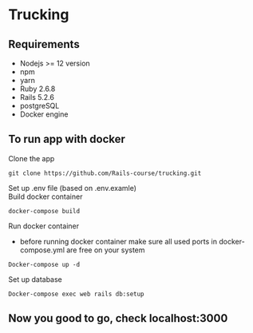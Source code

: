 # Trucking

## Requirements
* Nodejs >= 12 version
* npm
* yarn
* Ruby 2.6.8
* Rails 5.2.6
* postgreSQL
* Docker engine

## To run app with docker
Clone the app
```
git clone https://github.com/Rails-course/trucking.git
```
Set up .env file (based on .env.examle) \
Build docker container
```
docker-compose build
```
Run docker container
- before running docker container make sure all used ports in docker-compose.yml are free on your system
```
Docker-compose up -d
```
Set up database
```
Docker-compose exec web rails db:setup
```
## Now you good to go, check localhost:3000
